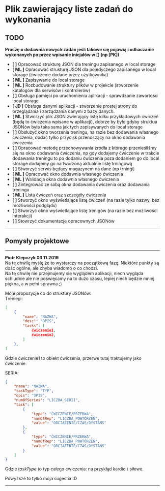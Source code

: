 # Plik zawierający liste zadań do wykonania

## TODO

**Proszę o dodawnia nowych zadań jeśli takowe się pojawią i odhaczanie wykonanych po przez wpisanie inicjałów w [] (np [PK])**

- **[ ]** Opracować strukturę JSON dla treningu zapisanego w local storage
- **[ ML ]** Opracować strukturę JSON dla pojedyczego zapisanego w local storage (ćwiczenie dodane przez użytkownika)
- **[ ML ]** Zapisywanie do local storage
- **[ ML ]** Rozbudowanie struktury plików w projekcie (stworzenie katalogów dla serwisów i kontrolerów)
- **[ ]** Obsługa pamięci po uruchomieniu aplikacji - sprawdzanie zawartości local storage
- **[ JD ]** Obsługa danymi aplikacji - stworzenie prostej strony do przeglądania i zarządzania danymi z bazy danych.
- **[ ML ]** Stworzyć plik JSON zwierający listę kilku przykładowych ćwiczeń (będą to ćwiczenia wpisane w aplikacji), dobrze by było gdyby struktua JSONów była taka sama jak tych zapisywanych do local storage
- **[ ]** Obsłużyć okno tworzenia treningu, na razie bez dodawania własnego ćwiczenia, dodać tylko przycisk przenoszący na okno dodawania ćwiczenia
- **[ ]** Opracować metodę przechowywania źródła z którego przenieśliśmy się na okno dodawania ćwiczenia, np gdy dodajemy ćwiczenie w trakcie dodawania treningu to po dodaniu ćwiczenia poza dodaniem go do local storage dodajemy go na tworzoną aktualnie listę trningową
- **[ ]** Stworzyć serwis będący magazynem na dane (np trningi)
- **[ ML ]** Opracować okno dodawnia własnego ćwiczenia 
- **[ ML ]** Walidacja okna dodawnia własnego ćwiczenia 
- **[ ]** Zintegrować ze sobą okna dodawania ćwiczenia oraz dodawania treningu
- **[ ML ]** Lista ćwiczeń oraz szczegóły ćwiczenia
- **[ ]** Stworzyć okno wyświetlające listę ćwiczeń (na razie tylko nazwy, bez możliwości podglądu)
- **[ ]** Stworzyć okno wyświetlające listę trenigów (na razie bez możliwości interakcji)
- **[ ]** Stowrzyć dokumentacje opracownych JSONów

---  

## Pomysły projektowe

---
**Piotr Klepczyk  03.11.2019**  
Na tę chwilę myślę że to wystarczy na początkową fazę. Niektóre punkty są dość ogólne, ale chyba wiadomo o co chodzi.  
Na tę chwilę nie przejmujemy się wyglądem aplikacji, niech wygląda schludnie ale nie poświęcamy na to dużo czasu, lepiej niech będzie mniej piękna, a w pełni sprawna ;)  
  
Moje propozycje co do struktury JSONów:  
Treniegi:
```JSON
[
    {
        "name": "NAZWA",
        "desc": "OPIS",
        "tasks": [
            ćwiczenie1,
            ćwiczenie2,
        ]
    },
]
```
Gdzie ćwiczenie1 to obiekt ćwiczenia, przerwe tutaj traktujemy jako ćwiczenie.  
  
SERIA:
```JSON
{
    "name": "NAZWA",
    "taskType": "TYP",
    "opis": "OPIS",
    "numOfSeries": "LICZBA_SERII",
    "task": [
        {
            "type": "ĆWICZENIE/PRZERWA",
            "numOfRep": "LICZBA_POWTÓRZEŃ",
            "value": "OBCIĄŻENIE/CZAS/DYSTANS"
        },
        {
            "type": "ĆWICZENIE/PRZERWA",
            "numOfRep": "LICZBA_POWTÓRZEŃ",
            "value": "OBCIĄŻENIE/CZAS/DYSTANS"
        }
    ]
}
```  
Gdzie _taskType_ to typ całego ćwiczenia: na przykłąd kardio / siłowe.  
  
Powyższe to tylko moja sugestia :D  

---